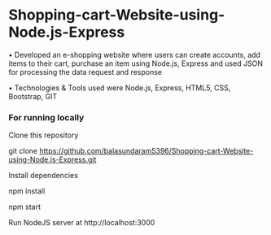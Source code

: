# Shopping-cart-Website-using-Node.js-Express


•	Developed an e-shopping website where users can create accounts, add items to their cart, purchase an item using Node.js, Express and used JSON for processing the data request and response 



•	Technologies & Tools used were Node.js, Express, HTML5, CSS, Bootstrap, GIT


### For running locally

Clone this repository

git clone https://github.com/balasundaram5396/Shopping-cart-Website-using-Node.js-Express.git


Install dependencies


npm install


npm start    


Run NodeJS server at http://localhost:3000
